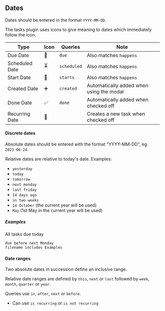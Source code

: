 
## Dates

Dates should be entered in the format `YYYY-MM-DD`. 

The tasks plugin uses icons to give meaning to dates which immediately follow the icon.

|Type|Icon|Queries|Note|
|---|---|---|---|
|Due Date|📅|`due`|Also matches `happens`|
|Scheduled Date|⏳|`scheduled`|Also matches `happens`|
|Start Date|🛫|`starts`|Also matches `happens`|
|Created Date|➕|`created`|Automatically added when using the modal|
|Done Date|✅|`done`|Automatically added when checked off|
|Recurring Date|🔁||Creates a new task when checked off|

#### Discrete dates

Absolute dates should be entered with the format "YYYY-MM-DD", eg. `2023-06-24`.

Relative dates are relative to today's date. Examples:

- `yesterday`
- `today`
- `tomorrow`
- `next monday`
- `last friday`
- `14 days ago`
- `in two weeks`
- `14 October` (the current year will be used)
- `May` (1st May in the current year will be used)

##### Examples

All tasks due today

```tasks
due before next Monday
filename includes Examples
```

#### Date ranges

Two absolute dates in succession define an inclusive range.

Relative date ranges are defined by  `this`, `next` or `last` followed by `week`, `month`, `quarter` or `year`.

Queries use `in`, `after`, `next` or `before`.

- Can use  `is recurring` or `is not recurring`